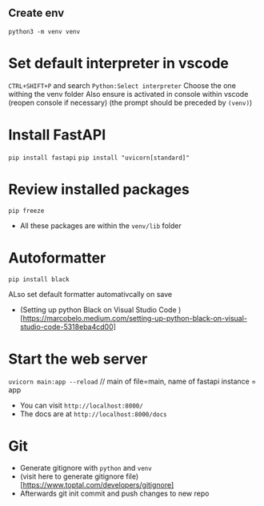 ## Create env

`python3 -m venv venv`

# Set default interpreter in vscode

`CTRL+SHIFT+P` and search `Python:Select interpreter`
Choose the one withing the venv folder
Also ensure is activated in console within vscode (reopen console if necessary)
(the prompt should be preceded by `(venv)`)

# Install FastAPI

`pip install fastapi`
`pip install "uvicorn[standard]"`

# Review installed packages

`pip freeze`

- All these packages are within the `venv/lib` folder

# Autoformatter

`pip install black`

ALso set default formatter automativcally on save
- (Setting up python Black on Visual Studio Code ) [https://marcobelo.medium.com/setting-up-python-black-on-visual-studio-code-5318eba4cd00]

# Start the web server

`uvicorn main:app --reload` // main of file=main, name of fastapi instance = app

- You can visit `http://localhost:8000/`
- The docs are at `http://localhost:8000/docs`

# Git 
- Generate gitignore with `python` and `venv` 
- (visit here to generate gitignore file)[https://www.toptal.com/developers/gitignore]
- Afterwards git init commit and push changes to new repo

